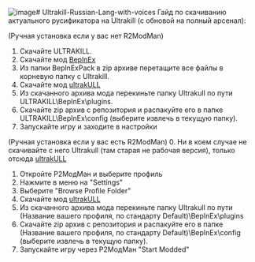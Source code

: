 ![image](https://github.com/user-attachments/assets/35cec5af-1919-4f47-9ca4-6ee083abd469)# Ultrakill-Russian-Lang-with-voices
Гайд по скачиванию актуального русификатора на Ultrakill (с обновой на полный арсенал):

(Ручная установка если у вас нет R2ModMan)
1. Скачайте ULTRAKILL.
2. Скачайте мод [BeplnEx](https://thunderstore.io/c/ultrakill/p/BepInEx/BepInExPack)
3. Из папки BeplnExPack в zip архиве перетащите все файлы в корневую папку с Ultrakill.
4. Скачайте мод [ultrakULL](https://github.com/ClearwaterUK/UltrakULL/releases/latest)
5. Из скачанного архива мода перекиньте папку Ultrakull по пути ULTRAKILL\BepInEx\plugins.
6. Скачайте zip архив с репозитория и распакуйте его в папке ULTRAKILL\BepInEx\config (выберите извлечь в текущую папку).
7. Запускайте игру и заходите в настройки

(Ручная установка если у вас есть R2ModMan)
0. Ни в коем случае не скачивайте с него Ultrakull (там старая не рабочая версия), только отсюда [ultrakULL](https://github.com/ClearwaterUK/UltrakULL/releases/latest)
1. Откройте Р2МодМан и выберите профиль
2. Нажмите в меню на "Settings"
3. Выберите "Browse Profile Folder"
4. Скачайте мод [ultrakULL](https://github.com/ClearwaterUK/UltrakULL/releases/latest)
5. Из скачанного архива мода перекиньте папку Ultrakull по пути (Название вашего профиля, по стандарту Default)\BepInEx\plugins
6. Скачайте zip архив с репозитория и распакуйте его в папке (Название вашего профиля, по стандарту Default)\BepInEx\config (выберите извлечь в текущую папку).
7. Запускайте игру через Р2МодМан "Start Modded"
